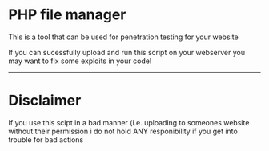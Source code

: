 <h1>PHP file manager</h1>
<p>This is a tool that can be used for penetration testing for your website</p>
<p>If you can sucessfully upload and run this script on your webserver you may want to fix some exploits in your code!</p>
<hr>
<h1>Disclaimer</h1>
<p>If you use this scipt in a bad manner (i.e. uploading to someones website without their permission i do not hold ANY responibility if you get into trouble for bad actions</p>
